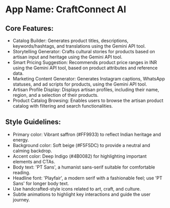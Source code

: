 # **App Name**: CraftConnect AI

## Core Features:

- Catalog Builder: Generates product titles, descriptions, keywords/hashtags, and translations using the Gemini API tool.
- Storytelling Generator: Crafts cultural stories for products based on artisan input and heritage using the Gemini API tool.
- Smart Pricing Suggestion: Recommends product price ranges in INR using the Gemini API tool, based on product attributes and reference data.
- Marketing Content Generator: Generates Instagram captions, WhatsApp statuses, and ad scripts for products, using the Gemini API tool.
- Artisan Profile Display: Displays artisan profiles, including their name, region, and a selection of their products.
- Product Catalog Browsing: Enables users to browse the artisan product catalog with filtering and search functionalities.

## Style Guidelines:

- Primary color: Vibrant saffron (#FF9933) to reflect Indian heritage and energy.
- Background color: Soft beige (#F5F5DC) to provide a neutral and calming backdrop.
- Accent color: Deep Indigo (#4B0082) for highlighting important elements and CTAs.
- Body text: 'PT Sans', a humanist sans-serif suitable for comfortable reading.
- Headline font: 'Playfair', a modern serif with a fashionable feel; use 'PT Sans' for longer body text.
- Use handcrafted-style icons related to art, craft, and culture.
- Subtle animations to highlight key interactions and guide the user journey.